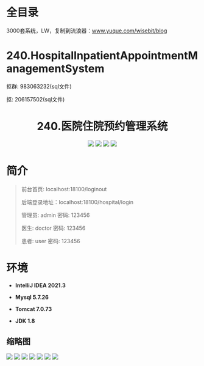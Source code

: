 # 全目录

3000套系统，LW，复制到流浪器：www.yuque.com/wisebit/blog

# 240.HospitalInpatientAppointmentManagementSystem

<p>抠群: 983063232(sql文件)</p>
<p>抠: 206157502(sql文件)</p>

<p><h1 align="center">240.医院住院预约管理系统</h1></p>


<p align="center">
	<img src="https://img.shields.io/badge/jdk-1.8-orange.svg"/>
    <img src="https://img.shields.io/badge/springboot-5.x-lightgrey.svg"/>
    <img src="https://img.shields.io/badge/html-3.x-blue.svg"/>
    <img src="https://img.shields.io/badge/mybatis-5.x-yellow.svg"/>
</p>

# 简介
>
> 
> 
> 前台首页: localhost:18100/loginout
>
> 后端登录地址：localhost:18100/hospital/login
>
> 管理员: admin   密码: 123456
>
> 医生: doctor   密码: 123456
> 
> 患者: user   密码: 123456
>

# 环境

- <b>IntelliJ IDEA 2021.3</b>

- <b>Mysql 5.7.26</b>

- <b>Tomcat 7.0.73</b>

- <b>JDK 1.8</b>




## 缩略图

![](https://bitwise.oss-cn-heyuan.aliyuncs.com/2024/9/10/049726b4-a972-441a-a793-5916a9fcfc24.png)
![](https://bitwise.oss-cn-heyuan.aliyuncs.com/2024/9/10/77fb0116-7835-46da-90e5-98dccc7b6443.png)
![](https://bitwise.oss-cn-heyuan.aliyuncs.com/2024/9/10/e9cac441-7894-4b59-b788-20df33f4cd8c.png)
![](https://bitwise.oss-cn-heyuan.aliyuncs.com/2024/9/10/1ca13f9c-6b7d-4fa6-bc42-e0fa988d5a37.png)
![](https://bitwise.oss-cn-heyuan.aliyuncs.com/2024/9/10/aa90ae40-5403-485d-9ce6-6ebffbc93e5c.png)
![](https://bitwise.oss-cn-heyuan.aliyuncs.com/2024/9/10/b8f3b831-652a-49c2-8134-b720d47fefbd.png)
![](https://bitwise.oss-cn-heyuan.aliyuncs.com/2024/9/10/65646bb6-b573-46dc-8b62-c9dd8454e01f.png)






